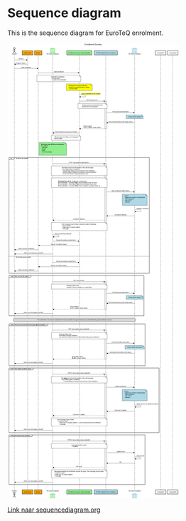# Sequence diagram

This is the sequence diagram for EuroTeQ enrolment.

![Enrollment Sequence](./images/sequence-diagram-euroteq-enrolment.png)

[Link naar sequencediagram.org](https://sequencediagram.org/index.html#initialData=C4S2BsFMAIFEDsBOB7c4C2l7DgVxcJAI4BQJARssMMugA4CGioAxiI9gM5kMs2LQAysFwATLMBKNmINhxyRRuABosAFg3gBzGAGJkiTTqlNW7TTgBCKANaQB+w9sgkAZsmwMA7pE60YrgCMAJwsQgCSgtAA4ri+OOHwnKAioB7QuuAgWmrAWoiQWGTSZvJwSKgYEtAFbJAAbvYxccnQiclguGnwGVk5eQVFJbLm2NAA8uMAggAK4dBYonTIIGMAEv5tSSldIOmZ2bnk4HFuHsDevptBoRFRG5hbHal7PQf9x6cmMnIW0ADCGmcAFlIIFvqU-oCjJBQQAmEjCMQSAC0AD5FCp1DCAFzWZBeTguTGqIE6dFI8TYHEAJUgWhAySa5C6NHgiJEVOA6PxdkQOOEpgWFTQmGwJF59nRCBQouqtRADSasXiTx23QFF2YwtlVXF8CoMGQjQEksQABoZZUxTgFUqBCrWu11a8cdBVu5EOgGN1oCxzgxVqstG6ADrwFHQZCuVz2YNR8gAK0gfGg4cjyWRYzUm1Wz126TIBsIUZN5V1NpqKcVZcdCW2nV9ugAnpA0AScVMumoJLIfTBNKJoDocMgpj61NA7M20wau8BJ65wAToLhOPHMdFAz0aAmLqswxHoLwWL5ONAaHZ2SQrXKxnbay16-nutKRXrbdX7c1Vc7G69oDdAAecheBsfJkFweBRBxFs22XLw0WSAwYH+AouRABhwHPaMLx7aBMy5ICAHpQJYcCUCg0Q0TIW8PyrOpH1-BsXg8dFJlmeZFmWVYcAeGA-1Y+AcWiWAABVoGIuh7D8JJiMeHg+BAep+wmaY5mFJYVnWTZBILa9iyNMs6MrB9lSfNV-w8c01M4zSeJ0x49I1aA6SICzpMQWSsPdeBPW9X1XBQdBZ0I6ofWgHNHjzF0PDIDiNO47S+N0lj9IpSJoH4yyhJxAAxSBgHUaBPO88BfP8n1XiLQ1SyaQRMuy5yAPeI4TkgN1ARTGxoCmJTGgIzkJHi9SuOghyUqctLuiAlEGvuVKX1dGYZI8HyPQMAKAIACi8MBJ0I5sUWSH01wAShvd9TK-JinWm15ZpRBKxq03issW2LhJWrz0mQJMUxwcMpgAGUEcY-QDPNBrEI6TpETgLpIcReFAFSS2e+zkveqalrixFMrrHL9Nmkz5Ru8zmNx4ShC1HBSbGbbixKoVcOexHDLqgR5p-O6qctK6ycYinec+nFI2jWNEHjP7k1TVYWBOUR439fAiSklB8gYdB0xK1aehlgGapLY16oJizmv2PpcnyQphIAKjtyw11WM9oGXBkwgAAR5nAYqs+AHdnWAADotGDv0e3InEdf+BhGDYYBmx1769lEHW8sVcA06PGYpYMaAAGkDS8KBRB0HXg8rshq6whI8oj7rz04XAWFPThOFcXA0HxqJCYtiM0QxpK3qa+6PBxGZxkECTiIYdvkDYKqPE4YjIAAD0IRB4Cw+SYEU1HVKH8asdHqmjaM03e-Nsf4Bso-XscgSb7dBcYEvLBoHQNccHIGBVjwmAPYGDiAEP-V+fosLlUwO3BgOhDxzz8IvX0BtUz+k8EGbQh5IwFHQIaQUJZtpBlAD5BBZ5KxBVoJFZArQ-ZCTOrOcWMY4zaGgNtFBwB6Hrw4EOdIdANaGHQMRFWXlIBCNoMseA1QdaMmbk0baBRm7gBwBQkKBgtCaBAAALyXvAYiidpIAF4UBUHZrVE2XMzaU0+nfUamMR4fX9oeB2MxqHrmODOBcjIIFoGgHCNe0BA7bT4bAraYQvAGBsEwSC0F6HhgduEVwOJA44LwRcEsBjdbQXjA7MSPZ7Z2yodFG+0BRDIF8NAJmyECizniYk5JkBcGEHwTADJCCF6YUIEOHJeSkkFKin-YppTylVJgHEu2CTelVkaZAZp0AMksE0KeUuAS7a5KwJM-pvkqYlVcSAdxfooCaHPLgOgI07LD0fkTV8aJuan1FgAOUgF4HU1pqjbQAOr7UGqdBG59OZ3Gxk-bZrVgCfA6gCSONho5HmBAwNeIAv4hXgLgdAv8BC4WGL8LgOtYVFUnHw5AmttZHgzsAc8sB-hiUEDrKY7YfDZ0jJXYO1dbkOKEhlBaONRZ0gZEyAQWAKzDXvhNQFVyHpzUamy-SOJ6Y4FpQhRQJBhUnyla+DlPsxXj1lb1OliqSAc3MQCvuN8bHnOPvYrlji8JeOgZwWBMAv40PgArZEx4qycAkUSBMsscBoP3PAYMTjjzzyQa8cIQ44nfIIa2c8BpP4MGbL-aAXhAwQEZBwmpn8zz2rIMjfqh9bEXMmkCz6ZBubGqpuqitosaYoSmbVKYIaOlhtEGWyxIt-ZvkFfecmDpr5U1pL4Luo5XAvLvDgba69gCGGgP5C6ZoSYCx7ULPtVirV0kUTgYi5ZXljDhmuMtQ1sCzTNAKHMzyFHDqjKOgVu7JCUgkLNct-bRaJH8quIk6LR0ErbueSd3oQDgAAPyIxIG2L1sBQawAbuRVcSQW6-s7t3HuGr+5drvQxGswtnzcqHUo69Y76KTo3jOudEpbD2EXd2z8K7UPP1cnhrdO7x1RoPRyLMwAT0Uf5IIc97qr24VveOsgixq4QROdAYG-ZQE7gRZAGy6hurHn6jAMK4oUPVs7YPQt5rLn9xEuJSSpVl672gPvZSBazUP2LZqgyZiyzPrXUJU1iVdM2f025Cy+7zwqNCkenAEVNm0P0gsUO4dGAgCHCIMA1UlU6es6KtDNzJWWtygVPFusfrb3KhtL0Oi-mGtZalkLIKwWdUhb1FT0MuRnNcwlu5-sn0pZLY476ZUKqbR0awvaC5quwzSedDTL7GsoievFkVDXcptd+v9VMQNQbgz9duJunJ+s-MRnmg+6NxsquK90djREJVXyc9Kt9m0P1NAxfw12-7AzAcRqJkgDBKD+MK-580RWWtCV6IcAYkBmxujWd47C0Bf4IQgfreA4AZxJu9OIY8rhN4AMKQM7ZGhzw6EkYYTpx4ehtIWd0cNeEIrgK0BZYLYB0gLJ6GuFwJBxN0Ek9J3yF45MKYqywfABQ91pKNKO-HXXPZBZvm247Hb2XaasxN1VrpRIz3x82kzABvBXOjw0AF8zNPfzdtqXu2vv6QKw59tOH-YuZetLvbrpPOqm87O4Ks4Be+kC7mYp4ZIBhYh9a88Qn6LF1BzASATC+C4H7EOEn+EyeqmC90IDtWLf69s+qyb0r0vFUbYgrruWtp4wNcbzlBumxW1Be1crSm7dO9i8qi1hfxWfds52ENWe-Kdd9LtL53mLqOfF8TUb1e9PPwzwvLr7Cal2xBmDQOS2oad9zZAFGFndd1ct7XuKD7j1HbowOs7XoLtfpKtd9urCGl3ZAyJ6CYnKKM6k0jsBcm3QAFU6CiFUr7ys3nRdb8+uxHbNeG8zCmDEn+DWEklV26BXhVybTV1EHV3MzRhgH73cxF31Xs0vi-zN1smX0T302gCBwdnfgDgKUdR-gGWRyARARZ3AQWR8VtXtSDTAIAlH2nwDUwVnGgHYI4IKRSSaV51YU50QG5wC3bjIWqF8xzCdSpkRkQMSxvmTxl3HifxfxLDf2GhQONnzxkOBWLzKwhW6mhUjFhXhURQqRRTRQI0xVGDJRxR9GKgJSJXTjAHJUpWpSPHlQJEUArirhQxT2uXr302EDrUgiKk2FwhOSUMDyXUkDiz1z-37iawLwb3GC6H9EeFwkUNUmiKwNiNkKrWG1yiSOCNSNHXSMICNzQM02c0wIT2yIHW9yzRgR0E-m-l8hdXECDQUU9SNFm2AEPA4ICSjRgG2hjQqWQHjUTRgBTTACyGSHoXmS53CmEPbkrGF22XDD6KIOzWMCRnnx1wQN-wHzPgO0fU3wqNOxb131p33zsIUT-RP0AzPzAwv0v0gkZyAwYxEC3njEvXw13BWNLSGxO2uWkJ8OWkAOANAKgPAOIkgMQUV3gA1zgMsyyIOP+Lz3KLyP0nNzsRRKtVoMaNAiJB4R6A9RTF6K4MYyJCiOBPkIHj8OfhKJgG+KiLpMrWSwSP8P4BgA3WHXj2xKQKpniM0NFnGALjM2pKtzYlyMBNdBFP4yUTUIvgsTF1N0qPFNX2plBAaICAMBTUQHECHHqEwmY3olqEgGUiaDngP2QDXmbHDlyRtU2IdWaPlkVnBUjQ6OXi6J9UzThkGOGLjW9HGOTVTWmIzUjTxLp020Xz2JiJxKEkPQ40FNOI1B3xCkuPMMP1uIA3u3P1ECAA)
